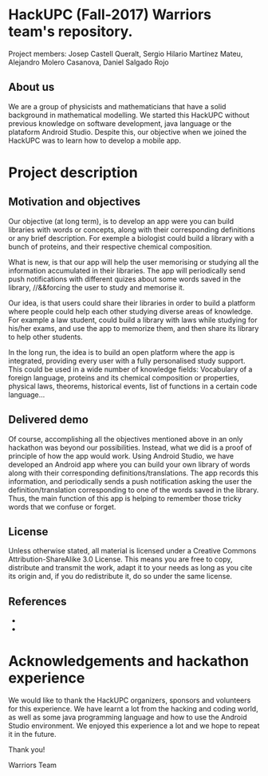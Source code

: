 # HackUPC (Fall-2017) Warriors team's repository.
Project members: Josep Castell Queralt, Sergio Hilario Martínez Mateu, Alejandro Molero Casanova, Daniel Salgado Rojo

## About us
We are a group of physicists and mathematicians that have a solid background in mathematical modelling. We started this HackUPC without previous knowledge on software development, java language or the plataform Android Studio. Despite this, our objective when we joined the HackUPC was to learn how to develop a mobile app.

# Project description
## Motivation and objectives
Our objective (at long term), is to develop an app were you can build libraries with words or concepts, along with their corresponding definitions or any brief description. For exemple a biologist could build a library with a bunch of proteins, and their respective chemical composition.

What is new, is that our app will help the user memorising or studying all the information accumulated in their libraries. The app will periodically send push notifications with different quizes about some words saved in the library, //&&forcing the user to study and memorise it.

Our idea, is that users could share their libraries in order to build a platform where people could help each other studying diverse areas of knowledge. For example a law student, could build a library with laws while studying for his/her exams, and use the app to memorize them, and then share its library to help other students.

In the long run, the idea is to build an open platform where the app is integrated, providing every user with a fully personalised study support. This could be used in a wide number of knowledge fields: Vocabulary of a foreign language, proteins and its chemical composition or properties, physical laws, theorems, historical events, list of functions in a certain code language...

## Delivered demo
Of course, accomplishing all the objectives mentioned above in an only hackathon was beyond our possibilities. Instead, what we did is a proof of principle of how the app would work. Using Android Studio, we have developed an Android app where you can build your own library of words along with their corresponding definitions/translations. The app records this information, and periodically sends a push notification asking the user the definition/translation corresponding to one of the words saved in the library. Thus, the main function of this app is helping to remember those tricky words that we confuse or forget.

## License
Unless otherwise stated, all material is licensed under a Creative Commons Attribution-ShareAlike 3.0 License. This means you are free to copy, distribute and transmit the work, adapt it to your needs as long as you cite its origin and, if you do redistribute it, do so under the same license.

## References
* 

*

# Acknowledgements and hackathon experience
We would like to thank the HackUPC organizers, sponsors and volunteers for this experience. We have learnt a lot from the hacking and coding world, as well as some java programming language and how to use the Android Studio environment. We enjoyed this experience a lot and we hope to repeat it in the future.

Thank you! 

Warriors Team
